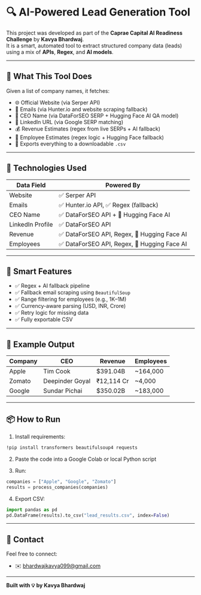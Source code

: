 
# 🔍 AI-Powered Lead Generation Tool

This project was developed as part of the **Caprae Capital AI Readiness Challenge** by **Kavya Bhardwaj**.  
It is a smart, automated tool to extract structured company data (leads) using a mix of **APIs**, **Regex**, and **AI models**.

---

## 🚀 What This Tool Does

Given a list of company names, it fetches:

- 🌐 Official Website (via Serper API)
- 📧 Emails (via Hunter.io and website scraping fallback)
- 👤 CEO Name (via DataForSEO SERP + Hugging Face AI QA model)
- 🔗 LinkedIn URL (via Google SERP matching)
- 💰 Revenue Estimates (regex from live SERPs + AI fallback)
- 👥 Employee Estimates (regex logic + Hugging Face fallback)
- 📁 Exports everything to a downloadable `.csv`

---

## 🧠 Technologies Used

| Data Field        | Powered By                                  |
|-------------------|----------------------------------------------|
| Website           | ✅ Serper API                                 |
| Emails            | ✅ Hunter.io API, ✅ Regex (fallback)          |
| CEO Name          | ✅ DataForSEO API + 🤖 Hugging Face AI        |
| LinkedIn Profile  | ✅ DataForSEO API                              |
| Revenue           | ✅ DataForSEO API, Regex, 🤖 Hugging Face AI   |
| Employees         | ✅ DataForSEO API, Regex, 🤖 Hugging Face AI   |

---

## 🧩 Smart Features

- ✅ Regex + AI fallback pipeline
- ✅ Fallback email scraping using `BeautifulSoup`
- ✅ Range filtering for employees (e.g., 1K–1M)
- ✅ Currency-aware parsing (USD, INR, Crore)
- ✅ Retry logic for missing data
- ✅ Fully exportable CSV

---

## 🧪 Example Output

| Company   | CEO             | Revenue     | Employees    |
|-----------|------------------|-------------|--------------|
| Apple     | Tim Cook         | $391.04B    | ~164,000     |
| Zomato    | Deepinder Goyal  | ₹12,114 Cr  | ~4,000       |
| Google    | Sundar Pichai    | $350.02B    | ~183,000     |

---

## 📦 How to Run

1. Install requirements:
```bash
!pip install transformers beautifulsoup4 requests
```

2. Paste the code into a Google Colab or local Python script

3. Run:
```python
companies = ["Apple", "Google", "Zomato"]
results = process_companies(companies)
```

4. Export CSV:
```python
import pandas as pd
pd.DataFrame(results).to_csv("lead_results.csv", index=False)
```

---

## 📧 Contact

Feel free to connect:
- ✉️ bhardwajkavya099@gmail.com

---

**Built with 💡 by Kavya Bhardwaj**
